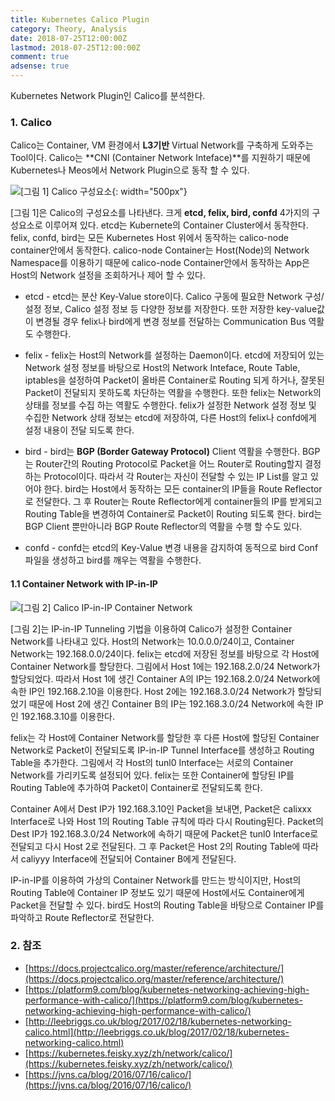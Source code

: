 ```yaml
---
title: Kubernetes Calico Plugin
category: Theory, Analysis
date: 2018-07-25T12:00:00Z
lastmod: 2018-07-25T12:00:00Z
comment: true
adsense: true
---
```


Kubernetes Network Plugin인 Calico를 분석한다.

### 1. Calico

Calico는 Container, VM 환경에서 **L3기반** Virtual Network를 구축하게 도와주는 Tool이다. Calico는 **CNI (Container Network Inteface)**를 지원하기 때문에 Kubernetes나 Meos에서 Network Plugin으로 동작 할 수 있다.

![[그림 1] Calico 구성요소]({{site.baseurl}}/images/theory_analysis/Kubernetes_Calico_Plugin/Calico_Components.PNG){: width="500px"}

[그림 1]은 Calico의 구성요소를 나타낸다. 크게 **etcd, felix, bird, confd** 4가지의 구성요소로 이루어져 있다. etcd는 Kubernete의 Container Cluster에서 동작한다. felix, confd, bird는 모든 Kubernetes Host 위에서 동작하는 calico-node container안에서 동작한다. calico-node Container는 Host(Node)의 Network Namespace를 이용하기 때문에 calico-node Container안에서 동작하는 App은 Host의 Network 설정을 조회하거나 제어 할 수 있다.

* etcd - etcd는 분산 Key-Value store이다. Calico 구동에 필요한 Network 구성/설정 정보, Calico 설정 정보 등 다양한 정보를 저장한다. 또한 저장한 key-value값이 변경될 경우 felix나 bird에게 변경 정보를 전달하는 Communication Bus 역활도 수행한다.

* felix - felix는 Host의 Network를 설정하는 Daemon이다. etcd에 저장되어 있는 Network 설정 정보를 바탕으로 Host의 Network Inteface, Route Table, iptables을 설정하여 Packet이 올바른 Container로 Routing 되게 하거나, 잘못된 Packet이 전달되지 못하도록 차단하는 역활을 수행한다. 또한 felix는 Network의 상태를 정보를 수집 하는 역활도 수행한다. felix가 설정한 Network 설정 정보 및 수집한 Network 상태 정보는 etcd에 저장하여, 다른 Host의 felix나 confd에게 설정 내용이 전달 되도록 한다.

* bird - bird는 **BGP (Border Gateway Protocol)** Client 역활을 수행한다. BGP는 Router간의 Routing Protocol로 Packet을 어느 Router로 Routing할지 결정하는 Protocol이다. 따라서 각 Router는 자신이 전달할 수 있는 IP List를 알고 있어야 한다. bird는 Host에서 동작하는 모든 container의 IP들을 Route Reflector로 전달한다. 그 후 Router는 Route Reflector에게 container들의 IP를 받게되고 Routing Table을 변경하여 Container로 Packet이 Routing 되도록 한다. bird는 BGP Client 뿐만아니라 BGP Route Reflector의 역활을 수행 할 수도 있다.

* confd - confd는 etcd의 Key-Value 변경 내용을 감지하여 동적으로 bird Conf 파일을 생성하고 bird를 깨우는 역활을 수행한다.

#### 1.1 Container Network with IP-in-IP

![[그림 2] Calico IP-in-IP Container Network]({{site.baseurl}}/images/theory_analysis/Kubernetes_Calico_Plugin/Calico_Network_IPIP.PNG)

[그림 2]는 IP-in-IP Tunneling 기법을 이용하여 Calico가 설정한 Container Network를 나타내고 있다. Host의 Network는 10.0.0.0/24이고, Container Network는 192.168.0.0/24이다. felix는 etcd에 저장된 정보를 바탕으로 각 Host에 Container Network를 할당한다. 그림에서 Host 1에는 192.168.2.0/24 Network가 할당되었다. 따라서 Host 1에 생긴 Container A의 IP는 192.168.2.0/24 Network에 속한 IP인 192.168.2.10을 이용한다. Host 2에는 192.168.3.0/24 Network가 할당되었기 때문에 Host 2에 생긴 Container B의 IP는 192.168.3.0/24 Network에 속한 IP인 192.168.3.10를 이용한다.

felix는 각 Host에 Container Network를 할당한 후 다른 Host에 할당된 Container Network로 Packet이 전달되도록 IP-in-IP Tunnel Interface를 생성하고 Routing Table을 추가한다. 그림에서 각 Host의 tunl0 Interface는 서로의 Container Network를 가리키도록 설정되어 있다. felix는 또한 Container에 할당된 IP를 Routing Table에 추가하여 Packet이 Container로 전달되도록 한다.

Container A에서 Dest IP가 192.168.3.10인 Packet을 보내면, Packet은 calixxx Interface로 나와 Host 1의 Routing Table 규칙에 따라 다시 Routing된다. Packet의 Dest IP가 192.168.3.0/24 Network에 속하기 때문에 Packet은 tunl0 Interface로 전달되고 다시 Host 2로 전달된다. 그 후 Packet은 Host 2의 Routing Table에 따라서 caliyyy Interface에 전달되어 Container B에게 전달된다.

IP-in-IP를 이용하여 가상의 Container Network를 만드는 방식이지만, Host의 Routing Table에 Container IP 정보도 있기 때문에 Host에서도 Container에게 Packet을 전달할 수 있다. bird도 Host의 Routing Table을 바탕으로 Container IP를 파악하고 Route Reflector로 전달한다.

### 2. 참조

* [https://docs.projectcalico.org/master/reference/architecture/](https://docs.projectcalico.org/master/reference/architecture/)
* [https://platform9.com/blog/kubernetes-networking-achieving-high-performance-with-calico/](https://platform9.com/blog/kubernetes-networking-achieving-high-performance-with-calico/)
* [http://leebriggs.co.uk/blog/2017/02/18/kubernetes-networking-calico.html](http://leebriggs.co.uk/blog/2017/02/18/kubernetes-networking-calico.html)
* [https://kubernetes.feisky.xyz/zh/network/calico/](https://kubernetes.feisky.xyz/zh/network/calico/)
* [https://jvns.ca/blog/2016/07/16/calico/](https://jvns.ca/blog/2016/07/16/calico/)
